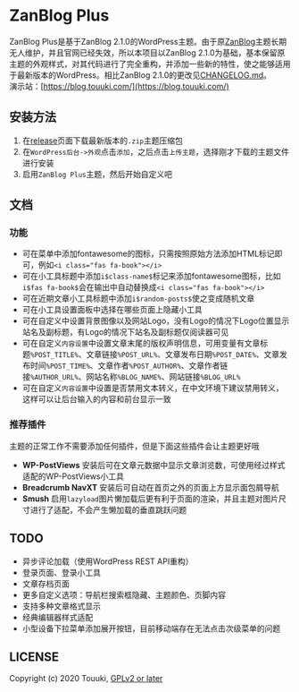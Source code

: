 # ZanBlog Plus
ZanBlog Plus是基于ZanBlog 2.1.0的WordPress主题。由于原[ZanBlog](https://github.com/yeahzan/zanblog)主题长期无人维护，并且官网已经失效，所以本项目以ZanBlog 2.1.0为基础，基本保留原主题的外观样式，对其代码进行了完全重构，并添加一些新的特性，使之能够适用于最新版本的WordPress。相比ZanBlog 2.1.0的更改见[CHANGELOG.md](CHANGELOG.md)。  
演示站：[https://blog.touuki.com/](https://blog.touuki.com/)

## 安装方法
1. 在[release](https://github.com/touuki/zanblog-plus/releases)页面下载最新版本的`.zip`主题压缩包
2. 在`WordPress后台->外观`点击`添加`，之后点击`上传主题`，选择刚才下载的主题文件进行安装
3. 启用`ZanBlog Plus`主题，然后开始自定义吧

## 文档
### 功能
+ 可在菜单中添加fontawesome的图标，只需按照原始方法添加HTML标记即可，例如`<i class="fas fa-book"></i>`
+ 可在小工具标题中添加`i$class-name$`标记来添加fontawesome图标，比如`i$fas fa-book$`会在输出中自动替换成`<i class="fas fa-book"></i>`
+ 可在近期文章小工具标题中添加`i$random-posts$`使之变成随机文章
+ 可在小工具设置面板中选择在哪些页面上隐藏小工具
+ 可在自定义中设置背景图像以及网站Logo，没有Logo的情况下Logo位置显示站名及副标题，有Logo的情况下站名及副标题仅阅读器可见
+ 可在自定义`内容设置`中设置文章末尾的版权声明信息，可用变量有文章标题`%POST_TITLE%`、文章链接`%POST_URL%`、文章发布日期`%POST_DATE%`、文章发布时间`%POST_TIME%`、文章作者`%POST_AUTHOR%`、文章作者链接`%AUTHOR_URL%`、网站名称`%BLOG_NAME%`、网站链接`%BLOG_URL%`
+ 可在自定义`内容设置`中设置是否禁用文本转义，在中文环境下建议禁用转义，这样可以让后台输入的内容和前台显示一致
### 推荐插件
主题的正常工作不需要添加任何插件，但是下面这些插件会让主题更好哦
+ **WP-PostViews** 安装后可在文章元数据中显示文章浏览数，可使用经过样式适配的WP-PostViews小工具
+ **Breadcrumb NavXT** 安装后可自动在首页之外的页面上方显示面包屑导航
+ **Smush** 启用`lazyload`图片懒加载后更有利于页面的渲染，并且主题对图片尺寸进行了适配，不会产生懒加载的垂直跳跃问题

## TODO
+ 异步评论加载（使用WordPress REST API重构）
+ 登录页面、登录小工具
+ 文章存档页面
+ 更多自定义选项：导航栏搜索框隐藏、主题颜色、页脚内容
+ 支持多种文章格式显示
+ 经典编辑器样式适配
+ 小型设备下拉菜单添加展开按钮，目前移动端存在无法点击次级菜单的问题

## LICENSE
Copyright (c) 2020 Touuki, [GPLv2 or later](https://www.gnu.org/licenses/gpl-2.0.html)